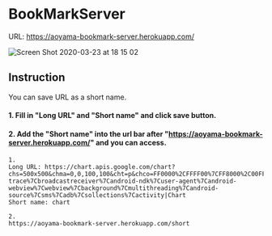 # BookMarkServer

URL: https://aoyama-bookmark-server.herokuapp.com/


![Screen Shot 2020-03-23 at 18 15 02](https://user-images.githubusercontent.com/16607351/77313194-ba5cbe80-6d46-11ea-8046-81f5350b0052.png)


## Instruction
You can save URL as a short name.
#### 1. Fill in "Long URL" and "Short name" and click save button. 

#### 2. Add the "Short name" into the url bar after "https://aoyama-bookmark-server.herokuapp.com/" and you can access.

```
1.
Long URL: https://chart.apis.google.com/chart?chs=500x500&chma=0,0,100,100&cht=p&chco=FF0000%2CFFFF00%7CFF8000%2C00FF00%7C00FF00%2C0000FF&chd=t%3A122%2C42%2C17%2C10%2C8%2C7%2C7%2C7%2C7%2C6%2C6%2C6%2C6%2C5%2C5&chl=122%7C42%7C17%7C10%7C8%7C7%7C7%7C7%7C7%7C6%7C6%7C6%7C6%7C5%7C5&chdl=android%7Cjava%7Cstack-trace%7Cbroadcastreceiver%7Candroid-ndk%7Cuser-agent%7Candroid-webview%7Cwebview%7Cbackground%7Cmultithreading%7Candroid-source%7Csms%7Cadb%7Csollections%7Cactivity|Chart
Short name: chart

2.
https://aoyama-bookmark-server.herokuapp.com/short
```

